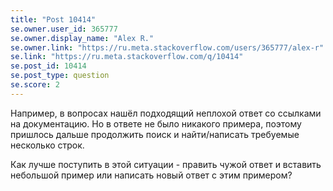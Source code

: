 ```yaml
---
title: "Post 10414"
se.owner.user_id: 365777
se.owner.display_name: "Alex R."
se.owner.link: "https://ru.meta.stackoverflow.com/users/365777/alex-r"
se.link: "https://ru.meta.stackoverflow.com/q/10414"
se.post_id: 10414
se.post_type: question
se.score: 2
---
```

<p>Например, в вопросах нашёл подходящий неплохой ответ со ссылками на документацию. Но в ответе не было никакого примера, поэтому пришлось дальше продолжить поиск и найти/написать требуемые несколько строк.</p>

<p>Как лучше поступить в этой ситуации - править чужой ответ и вставить небольшой пример или написать новый ответ с этим примером?</p>
